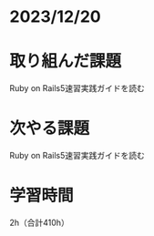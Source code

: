 # 2023/12/20
# 取り組んだ課題
Ruby on Rails5速習実践ガイドを読む

# 次やる課題
Ruby on Rails5速習実践ガイドを読む


# 学習時間
2h（合計410h）
